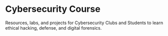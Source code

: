 # Cybersecurity Course
Resources, labs, and projects for Cybersecurity Clubs and Students to learn ethical hacking, defense, and digital forensics.
